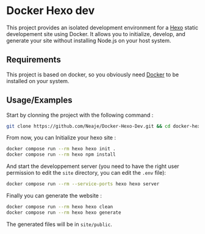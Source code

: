 
# Docker Hexo dev

This project provides an isolated development environment for a [Hexo](https://hexo.io/) static developement site using Docker. It allows you to initialize, develop, and generate your site without installing Node.js on your host system.


## Requirements

This project is based on docker, so you obviously need [Docker](https://docs.docker.com/) to be installed on your system.
## Usage/Examples

Start by clonning the project with the following command : 

```bash
git clone https://github.com/Neaje/Docker-Hexo-Dev.git && cd docker-hexo-dev
```

From now, you can Initialize your hexo site : 

```bash
docker compose run --rm hexo hexo init .
docker compose run --rm hexo npm install
```

And start the developpement server (you need to have the right user permission to edit the ``site`` directory, you can edit the ``.env`` file):

```bash
docker compose run --rm --service-ports hexo hexo server
```

Finally you can generate the website : 

```bash
docker compose run --rm hexo hexo clean
docker compose run --rm hexo hexo generate
```

The generated files will be in ``site/public``.
